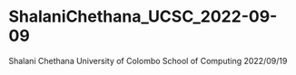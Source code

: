 # ShalaniChethana_UCSC_2022-09-09
Shalani Chethana University of Colombo School of Computing 2022/09/19

